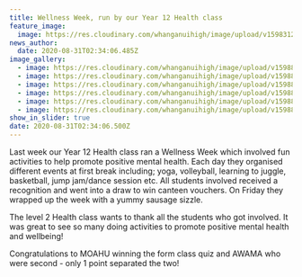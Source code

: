 ```yaml
---
title: Wellness Week, run by our Year 12 Health class
feature_image:
  image: https://res.cloudinary.com/whanganuihigh/image/upload/v1598312560/Events/Health_poster.jpg
news_author:
  date: 2020-08-31T02:34:06.485Z
image_gallery:
  - image: https://res.cloudinary.com/whanganuihigh/image/upload/v1598841519/News/from_BN_no_6.jpg
  - image: https://res.cloudinary.com/whanganuihigh/image/upload/v1598841434/News/from_BN_no_5.jpg
  - image: https://res.cloudinary.com/whanganuihigh/image/upload/v1598841495/News/from_BN_no_3.jpg
  - image: https://res.cloudinary.com/whanganuihigh/image/upload/v1598841415/News/from_BN_no_2.jpg
  - image: https://res.cloudinary.com/whanganuihigh/image/upload/v1598841479/News/from_BN_no_1.jpg
  - image: https://res.cloudinary.com/whanganuihigh/image/upload/v1598841878/News/Wellness_week.jpg
show_in_slider: true
date: 2020-08-31T02:34:06.500Z
---
```

Last week our Year 12 Health class ran a Wellness Week which involved fun activities to help promote positive mental health. Each day they organised different events at first break including; yoga, volleyball, learning to juggle, basketball, jump jam/dance session etc. All students involved received a recognition and went into a draw to win canteen vouchers. On Friday they wrapped up the week with a yummy sausage sizzle. 

The level 2 Health class wants to thank all the students who got involved. It was great to see so many doing activities to promote positive mental health and wellbeing! 

Congratulations to MOAHU winning the form class quiz and AWAMA who were second - only 1 point separated the two!

